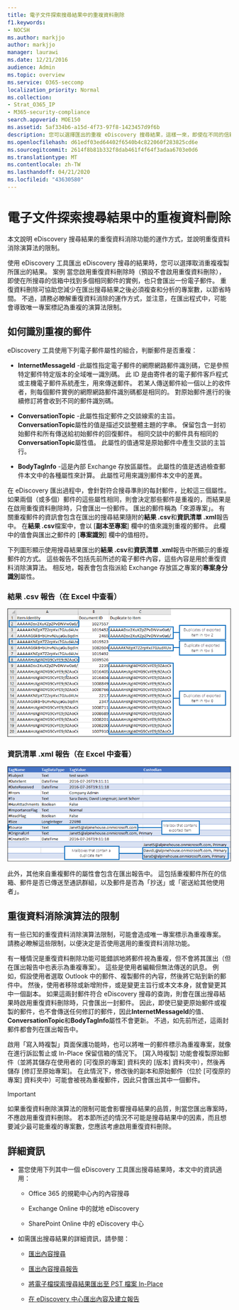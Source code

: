 ```yaml
---
title: 電子文件探索搜尋結果中的重複資料刪除
f1.keywords:
- NOCSH
ms.author: markjjo
author: markjjo
manager: laurawi
ms.date: 12/21/2016
audience: Admin
ms.topic: overview
ms.service: O365-seccomp
localization_priority: Normal
ms.collection:
- Strat_O365_IP
- M365-security-compliance
search.appverid: MOE150
ms.assetid: 5af334b6-a15d-4f73-97f8-1423457d9f6b
description: 您可以選擇匯出的重複 eDiscovery 搜尋結果，這樣一來，即使在不同的信箱中找到多個相同郵件實例，也只會匯出一份電子郵件。
ms.openlocfilehash: d61edf03ed64402f6540b4c822060f283825cd6e
ms.sourcegitcommit: 2614f8b81b332f8dab461f4f64f3adaa6703e0d6
ms.translationtype: MT
ms.contentlocale: zh-TW
ms.lasthandoff: 04/21/2020
ms.locfileid: "43630580"
---
```

# <a name="de-duplication-in-ediscovery-search-results"></a>電子文件探索搜尋結果中的重複資料刪除

本文說明 eDiscovery 搜尋結果的重復資料消除功能的運作方式，並說明重復資料消除演算法的限制。
  
使用 eDiscovery 工具匯出 eDiscovery 搜尋的結果時，您可以選擇取消重複複製所匯出的結果。 案例 當您啟用重復資料刪除時（預設不會啟用重復資料刪除），即使在所搜尋的信箱中找到多個相同郵件的實例，也只會匯出一份電子郵件。 重復資料刪除可協助您減少在匯出搜尋結果之後必須複查和分析的專案數，以節省時間。 不過，請務必瞭解重復資料消除的運作方式，並注意，在匯出程式中，可能會導致唯一專案標記為重複的演算法限制。
  
## <a name="how-duplicate-messages-are-identified"></a>如何識別重複的郵件

eDiscovery 工具使用下列電子郵件屬性的組合，判斷郵件是否重複：
  
- **InternetMessageId** -此屬性指定電子郵件的網際網路郵件識別碼，它是參照特定郵件特定版本的全域唯一識別碼。 此 ID 是由寄件者的電子郵件客戶程式或主機電子郵件系統產生，用來傳送郵件。 若某人傳送郵件給一個以上的收件者，則每個郵件實例的網際網路郵件識別碼都是相同的。 對原始郵件進行的後續修訂將會收到不同的郵件識別碼。 

- **ConversationTopic** -此屬性指定郵件之交談線索的主旨。 **ConversationTopic**屬性的值是描述交談整體主題的字串。 保留包含一封初始郵件和所有傳送給初始郵件的回復郵件。 相同交談中的郵件具有相同的**ConversationTopic**屬性值。 此屬性的值通常是原始郵件中產生交談的主旨行。 

- **BodyTagInfo** -這是內部 Exchange 存放區屬性。 此屬性的值是透過檢查郵件本文中的各種屬性來計算。 此屬性可用來識別郵件本文中的差異。 

在 eDiscovery 匯出過程中，會針對符合搜尋準則的每封郵件，比較這三個屬性。 如果兩個（或多個）郵件的這些屬性相同，則會決定那些郵件是重複的，而結果是在啟用重復資料刪除時，只會匯出一份郵件。 匯出的郵件稱為「來源專案」。 有關重複郵件的資訊會包含在匯出的搜尋結果隨附的**結果 .csv**和**資訊清單 .xml**報告中。 在**結果 .csv**檔案中，會以 [**副本至專案**] 欄中的值來識別重複的郵件。 此欄中的值會與匯出之郵件的 [**專案識別**] 欄中的值相符。 
  
下列圖形顯示使用搜尋結果匯出的**結果 .csv**和**資訊清單 .xml**報告中所顯示的重複郵件的方式。 這些報告不包括先前所述的電子郵件內容，這些內容是用於重復資料消除演算法。 相反地，報表會包含指派給 Exchange 存放區之專案的**專案身分識別**屬性。 
  
 ### <a name="resultscsv-report-viewed-in-excel"></a>結果 .csv 報告（在 Excel 中查看）
  
![查看結果中重複專案的相關資訊。 csv 報告](../media/e3d64004-3b91-4cba-b6f3-934b46cbdcdb.png)
  
 ### <a name="manifestxml-report-viewed-in-excel"></a>資訊清單 .xml 報告（在 Excel 中查看）
  
![查看資訊清單 .xml 報告中重複專案的相關資訊](../media/69aa4786-9883-46ff-bcae-b35e0daf4a6d.png)
  
此外，其他來自重複郵件的屬性會包含在匯出報告中。 這包括重複郵件所在的信箱、郵件是否已傳送至通訊群組，以及郵件是否為「抄送」或「密送給其他使用者」。
  
## <a name="limitations-of-the-de-duplication-algorithm"></a>重復資料消除演算法的限制

有一些已知的重復資料消除演算法限制，可能會造成唯一專案標示為重複專案。 請務必瞭解這些限制，以便決定是否使用選用的重復資料消除功能。
  
有一種情況是重復資料刪除功能可能錯誤地將郵件視為重複，但不會將其匯出（但在匯出報告中也表示為重複專案）。 這些是使用者編輯但無法傳送的訊息。 例如，假設使用者選取 Outlook 中的郵件、複製郵件的內容，然後將它貼到新的郵件中。 然後，使用者移除或新增附件，或是變更主旨行或本文本身，就會變更其中一個副本。 如果這兩封郵件符合 eDiscovery 搜尋的查詢，則會在匯出搜尋結果時啟用重復資料刪除時，只會匯出一封郵件。 因此，即使已變更原始郵件或複製的郵件，也不會傳送任何修訂的郵件，因此**InternetMessageId**的值、 **ConversationTopic**和**BodyTagInfo**屬性不會更新。 不過，如先前所述，這兩封郵件都會列在匯出報告中。 
  
啟用「寫入時複製」頁面保護功能時，也可以將唯一的郵件標示為重複專案，就像在進行訴訟暫止或 In-Place 保留信箱的情況下。 [寫入時複製] 功能會複製原始郵件（並將其儲存在使用者的 [可復原的專案] 資料夾的 [版本] 資料夾中），然後再儲存 [修訂至原始專案]。 在此情況下，修改後的副本和原始郵件（位於 [可復原的專案] 資料夾中）可能會被視為重複郵件，因此只會匯出其中一個郵件。
  
> [!IMPORTANT]
> 如果重復資料刪除演算法的限制可能會影響搜尋結果的品質，則當您匯出專案時，不應啟用重復資料刪除。 若本節所述的情況不可能是搜尋結果中的因素，而且想要減少最可能重複的專案數，您應該考慮啟用重復資料刪除。 
  
## <a name="more-information"></a>詳細資訊

- 當您使用下列其中一個 eDiscovery 工具匯出搜尋結果時，本文中的資訊適用：

  - Office 365 的規範中心內的內容搜尋

  - Exchange Online 中的就地 eDiscovery

  - SharePoint Online 中的 eDiscovery 中心

- 如需匯出搜尋結果的詳細資訊，請參閱：

  - [匯出內容搜尋](export-search-results.md)

  - [匯出內容搜尋報告](export-a-content-search-report.md)

  - [將電子檔探索搜尋結果匯出至 PST 檔案 In-Place](https://go.microsoft.com/fwlink/p/?linkid=832671)

  - [在 eDiscovery 中心匯出內容及建立報告](https://support.office.com/article/7b2ea190-5f9b-4876-86e5-4440354c381a)
